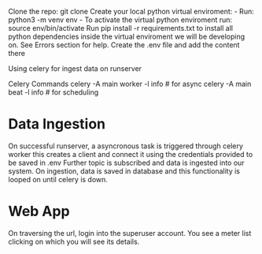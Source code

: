 Clone the repo: git clone <repo name>
Create your local python virtual enviroment: - Run: python3 -m venv env - To activate the virtual python enviroment run: source env/bin/activate
Run pip install -r requirements.txt to install all python dependencies inside the virtual enviroment we will be developing on. See Errors section for help.
Create the .env file and add the content there

Using celery for ingest data on runserver

Celery Commands
celery -A main worker -l info # for async
celery -A main beat -l info # for scheduling

# Data Ingestion
On successful runserver, a asyncronous task is triggered through celery worker
this creates a client and connect it using the credentials provided to be saved in .env
Further topic is subscribed and data is ingested into our system. On ingestion, data is saved in
database and this functionality is looped on until celery is down.

# Web App
On traversing the url, login into the superuser account.
You see a meter list clicking on which you will see its details.